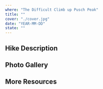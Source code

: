 ```yaml
---
where: "The Difficult Climb up Pusch Peak"
title: ""
cover: "./cover.jpg"
date: "YEAR-MM-DD"
state: ""
---
```


## Hike Description

## Photo Gallery

## More Resources